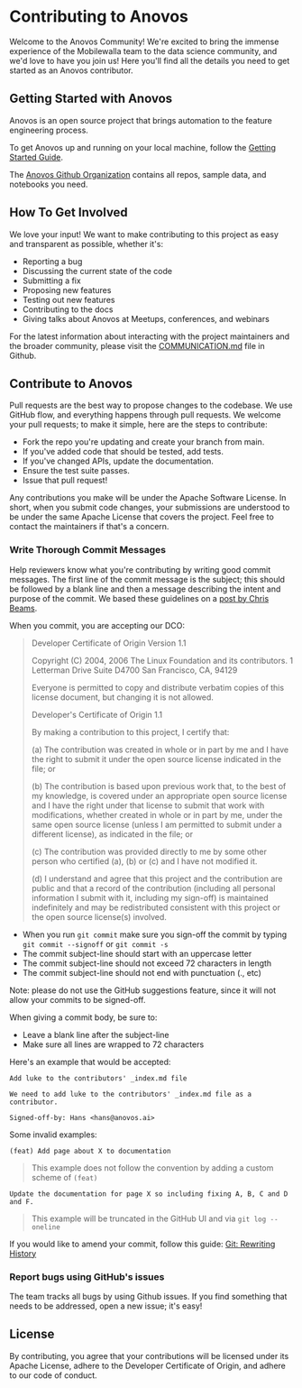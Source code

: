 # Contributing to Anovos

Welcome to the Anovos Community! We're excited to bring the immense experience of the Mobilewalla team to the data science community, and we'd love to have you join us! Here you'll find all the details you need to get started as an Anovos contributor.

## Getting Started with Anovos

Anovos is an open source project that brings automation to the feature engineering process.

To get Anovos up and running on your local machine, follow the [Getting Started Guide](https://docs.anovos.ai/gettingstarted).

The [Anovos Github Organization](https://github.com/anovos) contains all repos, sample data, and notebooks you need.

## How To Get Involved

We love your input! We want to make contributing to this project as easy and transparent as possible, whether it's:

- Reporting a bug
- Discussing the current state of the code
- Submitting a fix
- Proposing new features
- Testing out new features
- Contributing to the docs
- Giving talks about Anovos at Meetups, conferences, and webinars

For the latest information about interacting with the project maintainers and the broader community, please visit the [COMMUNICATION.md](https://github.com/anovos/anovos/blob/main/.github/COMMUNICATION.md) file in Github.

## Contribute to Anovos

Pull requests are the best way to propose changes to the codebase. We use GitHub flow, and everything happens through pull requests. We welcome your pull requests; to make it simple, here are the steps to contribute:

- Fork the repo you're updating and create your branch from main.
- If you've added code that should be tested, add tests.
- If you've changed APIs, update the documentation.
- Ensure the test suite passes.
- Issue that pull request!

Any contributions you make will be under the Apache Software License.
In short, when you submit code changes, your submissions are understood to be under the same Apache License that covers the project. Feel free to contact the maintainers if that's a concern.

### Write Thorough Commit Messages

Help reviewers know what you're contributing by writing good commit messages. The first line of the commit message is the subject; this should be followed by a blank line and then a message describing the intent and purpose of the commit. We based these guidelines on a [post by Chris Beams](https://chris.beams.io/posts/git-commit/).

When you commit, you are accepting our DCO:

> Developer Certificate of Origin
> Version 1.1
>
> Copyright (C) 2004, 2006 The Linux Foundation and its contributors.
> 1 Letterman Drive
> Suite D4700
> San Francisco, CA, 94129
>
> Everyone is permitted to copy and distribute verbatim copies of this
> license document, but changing it is not allowed.
>
> Developer's Certificate of Origin 1.1
>
> By making a contribution to this project, I certify that:
>
> (a) The contribution was created in whole or in part by me and I have the right to submit it under the open source license indicated in the file; or
>
> (b) The contribution is based upon previous work that, to the best of my knowledge, is covered under an appropriate open source license and I have the right under that license to submit that work with modifications, whether created in whole or in part by me, under the same open source license (unless I am permitted to submit under a different license), as indicated in the file; or
>
> (c) The contribution was provided directly to me by some other person who certified (a), (b) or (c) and I have not modified it.
>
> (d) I understand and agree that this project and the contribution are public and that a record of the contribution (including all personal information I submit with it, including my sign-off) is maintained indefinitely and may be redistributed consistent with this project or the open source license(s) involved.

- When you run `git commit` make sure you sign-off the commit by typing `git commit --signoff` or `git commit -s`
- The commit subject-line should start with an uppercase letter
- The commit subject-line should not exceed 72 characters in length
- The commit subject-line should not end with punctuation (., etc)

Note: please do not use the GitHub suggestions feature, since it will not allow your commits to be signed-off.

When giving a commit body, be sure to:

- Leave a blank line after the subject-line
- Make sure all lines are wrapped to 72 characters

Here's an example that would be accepted:

```
Add luke to the contributors' _index.md file

We need to add luke to the contributors' _index.md file as a contributor.

Signed-off-by: Hans <hans@anovos.ai>
```

Some invalid examples:

```
(feat) Add page about X to documentation
```

> This example does not follow the convention by adding a custom scheme of `(feat)`

```
Update the documentation for page X so including fixing A, B, C and D and F.
```

> This example will be truncated in the GitHub UI and via `git log --oneline`

If you would like to amend your commit, follow this guide: [Git: Rewriting History](https://git-scm.com/book/en/v2/Git-Tools-Rewriting-History)

### Report bugs using GitHub's issues

The team tracks all bugs by using Github issues. If you find something that needs to be addressed, open a new issue; it's easy!

## License

By contributing, you agree that your contributions will be licensed under its Apache License, adhere to the Developer Certificate of Origin, and adhere to our code of conduct.